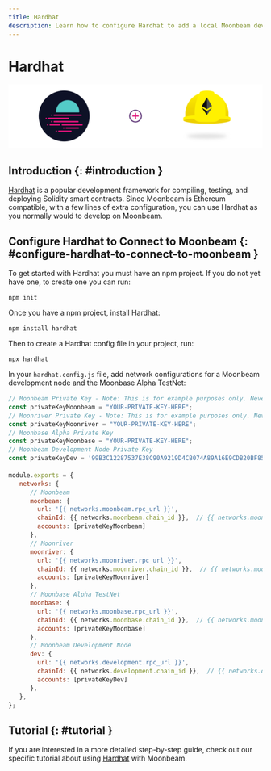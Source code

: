 ```yaml
---
title: Hardhat
description: Learn how to configure Hardhat to add a local Moonbeam development node and the Moonbase Alpha TestNet as networks for testing and deploying Solidity smart contracts.
---
```


# Hardhat

![Hardhat Create Project](/images/builders/interact/hardhat/hardhat-banner.png)

## Introduction {: #introduction } 

[Hardhat](https://hardhat.org/) is a popular development framework for compiling, testing, and deploying Solidity smart contracts. Since Moonbeam is Ethereum compatible, with a few lines of extra configuration, you can use Hardhat as you normally would to develop on Moonbeam.

## Configure Hardhat to Connect to Moonbeam {: #configure-hardhat-to-connect-to-moonbeam } 

To get started with Hardhat you must have an npm project. If you do not yet have one, to create one you can run:

```
npm init
```

Once you have a npm project, install Hardhat:

```
npm install hardhat
```

Then to create a Hardhat config file in your project, run:

```
npx hardhat
```

In your `hardhat.config.js` file, add network configurations for a Moonbeam development node and the Moonbase Alpha TestNet:

```javascript
// Moonbeam Private Key - Note: This is for example purposes only. Never store your private keys in a JavaScript file.
const privateKeyMoonbeam = "YOUR-PRIVATE-KEY-HERE";
// Moonriver Private Key - Note: This is for example purposes only. Never store your private keys in a JavaScript file.
const privateKeyMoonriver = "YOUR-PRIVATE-KEY-HERE";
// Moonbase Alpha Private Key
const privateKeyMoonbase = "YOUR-PRIVATE-KEY-HERE";
// Moonbeam Development Node Private Key
const privateKeyDev = '99B3C12287537E38C90A9219D4CB074A89A16E9CDB20BF85728EBD97C343E342';

module.exports = {
   networks: {
      // Moonbeam
      moonbeam: {
        url: '{{ networks.moonbeam.rpc_url }}',
        chainId: {{ networks.moonbeam.chain_id }},  // {{ networks.moonbeam.hex_chain_id }} in hex,
        accounts: [privateKeyMoonbeam]
      },
      // Moonriver
      moonriver: {
        url: '{{ networks.moonriver.rpc_url }}',
        chainId: {{ networks.moonriver.chain_id }},  // {{ networks.moonriver.hex_chain_id }} in hex,
        accounts: [privateKeyMoonriver]
      },
      // Moonbase Alpha TestNet
      moonbase: {
        url: '{{ networks.moonbase.rpc_url }}',
        chainId: {{ networks.moonbase.chain_id }},  // {{ networks.moonbase.hex_chain_id }} in hex,
        accounts: [privateKeyMoonbase]
      },
      // Moonbeam Development Node
      dev: {
        url: '{{ networks.development.rpc_url }}',
        chainId: {{ networks.development.chain_id }},  // {{ networks.development.hex_chain_id }} in hex,
        accounts: [privateKeyDev]
      },
   },
};
```

## Tutorial {: #tutorial } 

If you are interested in a more detailed step-by-step guide, check out our specific tutorial about using [Hardhat](/builders/interact/hardhat/) with Moonbeam.